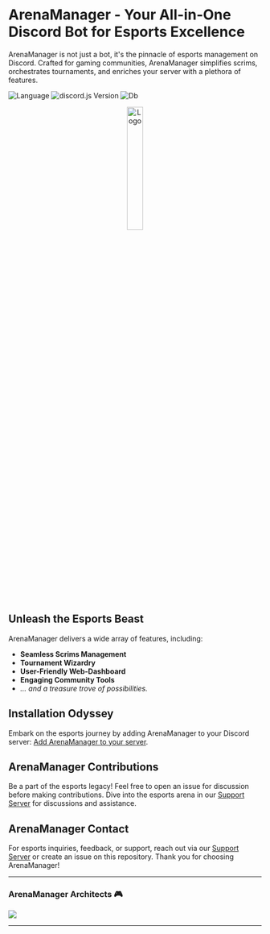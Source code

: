 # ArenaManager - Your All-in-One Discord Bot for Esports Excellence

ArenaManager is not just a bot, it's the pinnacle of esports management on Discord. Crafted for gaming communities, ArenaManager simplifies scrims, orchestrates tournaments, and enriches your server with a plethora of features. 

![Language](https://img.shields.io/badge/javascript-blue?logo=javascript)
![discord.js Version](https://img.shields.io/badge/lib-discord.js_v14-blue)
![Db](https://img.shields.io/badge/db-MongoDB-blue)

<div align="center">
  <img src="https://cdn.discordapp.com/attachments/1159504274938675312/1206586330168168528/arena-manager-main.png?ex=65dc8c16&is=65ca1716&hm=22e0f6c7fb48982af99dbeb6bb20d62bf0d5a18b3d09f5de4f99c751f12ce437&" alt="Logo" width="25%">
</div>

## Unleash the Esports Beast
ArenaManager delivers a wide array of features, including:

- **Seamless Scrims Management**
- **Tournament Wizardry**
- **User-Friendly Web-Dashboard**
- **Engaging Community Tools**
- *... and a treasure trove of possibilities.*

## Installation Odyssey
Embark on the esports journey by adding ArenaManager to your Discord server: [Add ArenaManager to your server](https://discord.com/api/oauth2/authorize?client_id=1184449900541378641&permissions=8&scope=bot). 

## ArenaManager Contributions

Be a part of the esports legacy! Feel free to open an issue for discussion before making contributions. Dive into the esports arena in our [Support Server](https://discord.gg/Q52p7cuBHY) for discussions and assistance.

## ArenaManager Contact
For esports inquiries, feedback, or support, reach out via our [Support Server](https://discord.gg/Q52p7cuBHY) or create an issue on this repository. Thank you for choosing ArenaManager!

---

### ArenaManager Architects 🎮
<a href="https://github.com/arenamanagerofficial/arenamanager/graphs/contributors">
  <img src="https://contrib.rocks/image?repo=arenamanagerofficial/arenamanager" />
</a>



---

